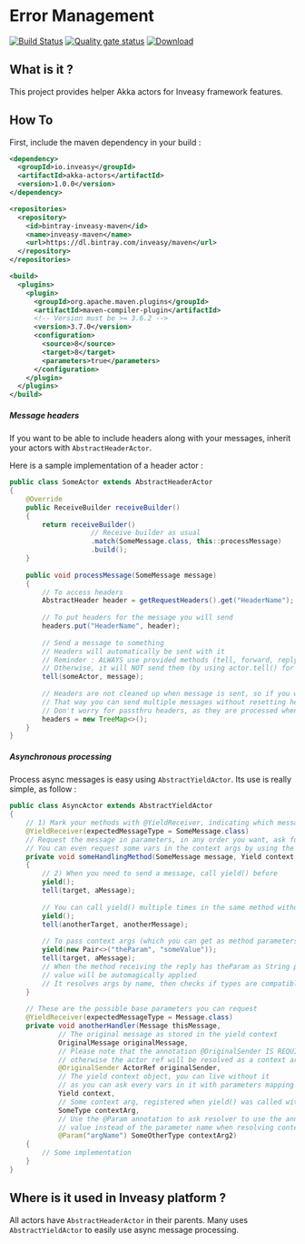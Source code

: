 # Error Management
[![Build Status](https://travis-ci.org/Inveasy/akka-actors.svg?branch=master)](https://travis-ci.org/Inveasy/akka-actors)
[![Quality gate status](https://sonarcloud.io/api/project_badges/measure?project=io.inveasy%3Aakka-actors&metric=alert_status)](https://sonarcloud.io/dashboard?id=io.inveasy%3Aakka-actors)
[![Download](https://api.bintray.com/packages/inveasy/maven/akka-actors/images/download.svg) ](https://bintray.com/inveasy/maven/akka-actors/_latestVersion)

## What is it ?
This project provides helper Akka actors for Inveasy framework features.

## How To
First, include the maven dependency in your build :

```xml
<dependency>
  <groupId>io.inveasy</groupId>
  <artifactId>akka-actors</artifactId>
  <version>1.0.0</version>
</dependency>

<repositories>
  <repository>
    <id>bintray-inveasy-maven</id>
    <name>inveasy-maven</name>
    <url>https://dl.bintray.com/inveasy/maven</url>
  </repository>
</repositories>

<build>
  <plugins>
    <plugin>
      <groupId>org.apache.maven.plugins</groupId>
      <artifactId>maven-compiler-plugin</artifactId>
      <!-- Version must be >= 3.6.2 -->
      <version>3.7.0</version>
      <configuration>
        <source>8</source>
        <target>8</target>
    	<parameters>true</parameters>
      </configuration>
    </plugin>
  </plugins>
</build>

```

##### Message headers
If you want to be able to include headers along with your messages,
inherit your actors with ``` AbstractHeaderActor ```.

Here is a sample implementation of a header actor :
```java
public class SomeActor extends AbstractHeaderActor
{
	@Override
	public ReceiveBuilder receiveBuilder()
	{
		return receiveBuilder()
		            // Receive builder as usual
		            .match(SomeMessage.class, this::processMessage)
		            .build();
	}
	
	public void processMessage(SomeMessage message)
	{
		// To access headers
		AbstractHeader header = getRequestHeaders().get("HeaderName");
		
		// To put headers for the message you will send
		headers.put("HeaderName", header);
		
		// Send a message to something
		// Headers will automatically be sent with it
		// Reminder : ALWAYS use provided methods (tell, forward, reply) when you want to send headers with messages
		// Otherwise, it will NOT send them (by using actor.tell() for example)
		tell(someActor, message);
		
		// Headers are not cleaned up when message is sent, so if you want to send another message, clean it
		// That way you can send multiple messages without resetting headers
		// Don't worry for passthru headers, as they are processed when message is sent
		headers = new TreeMap<>();
	}
}
```

##### Asynchronous processing
Process async messages is easy using ```AbstractYieldActor```. Its use is really simple, as follow :
```java
public class AsyncActor extends AbstractYieldActor
{
	// 1) Mark your methods with @YieldReceiver, indicating which message class it should expect
	@YieldReceiver(expectedMessageType = SomeMessage.class)
	// Request the message in parameters, in any order you want, ask for the context
	// You can even request some vars in the context args by using the same name you registered them as parameter
	private void someHandlingMethod(SomeMessage message, Yield context, String theParam)
	{
        // 2) When you need to send a message, call yield() before
	    yield();
	    tell(target, aMessage);
	    
	    // You can call yield() multiple times in the same method without problems
	    yield();
	    tell(anotherTarget, anotherMessage);
	    
	    // To pass context args (which you can get as method parameters, send them using yield()
	    yield(new Pair<>("theParam", "someValue"));
	    tell(target, aMessage);
	    // When the method receiving the reply has theParam as String parameter name
	    // value will be automagically applied
	    // It resolves args by name, then checks if types are compatible (by using Class.isAssignableFrom)
	}
	
	// These are the possible base parameters you can request
	@YieldReceiver(expectedMessageType = Message.class)
	private void anotherHandler(Message thisMessage,
	        // The original message as stored in the yield context
	        OriginalMessage originalMessage,
	        // Please note that the annotation @OriginalSender IS REQUIRED
	        // otherwise the actor ref will be resolved as a context argument
	        @OriginalSender ActorRef originalSender,
	        // The yield context object, you can live without it
	        // as you can ask every vars in it with parameters mapping
	        Yield context,
	        // Some context arg, registered when yield() was called with arguments
	        SomeType contextArg,
	        // Use the @Param annotation to ask resolver to use the annotation
	        // value instead of the parameter name when resolving context args
	        @Param("argName") SomeOtherType contextArg2)
	{
		// Some implementation
	}
}
```

## Where is it used in Inveasy platform ?
All actors have ```AbstractHeaderActor``` in their parents.
Many uses ```AbstractYieldActor``` to easily use async message processing.
